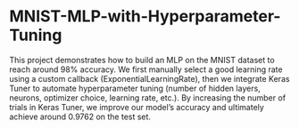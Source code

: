 # MNIST-MLP-with-Hyperparameter-Tuning
This project demonstrates how to build an MLP on the MNIST dataset to reach around 98% accuracy. We first manually select a good learning rate using a custom callback (ExponentialLearningRate), then we integrate Keras Tuner to automate hyperparameter tuning (number of hidden layers, neurons, optimizer choice, learning rate, etc.). By increasing the number of trials in Keras Tuner, we improve our model’s accuracy and ultimately achieve around 0.9762 on the test set.
